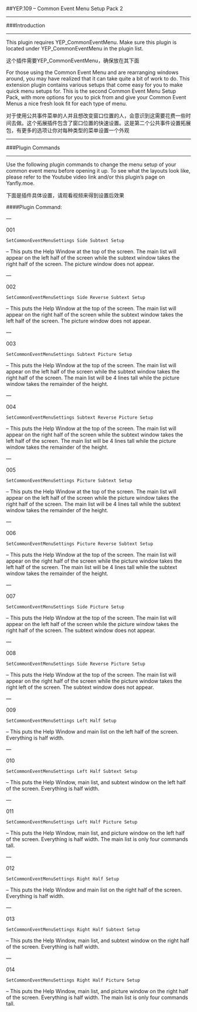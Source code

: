 ##YEP.109 – Common Event Menu Setup Pack 2

***
###Introduction
***

This plugin requires YEP_CommonEventMenu. Make sure this plugin is located under YEP_CommonEventMenu in the plugin list.

这个插件需要YEP_CommonEventMenu，确保放在其下面

For those using the Common Event Menu and are rearranging windows around, you may have realized that it can take quite a bit of work to do. This extension plugin contains various setups that come easy for you to make quick menu setups for. This is the second Common Event Menu Setup Pack, with more options for you to pick from and give your Common Event Menus a nice fresh look fit for each type of menu.

对于使用公共事件菜单的人并且想改变窗口位置的人，会意识到这需要花费一些时间去做。这个拓展插件包含了窗口位置的快速设置。这是第二个公共事件设置拓展包，有更多的选项让你对每种类型的菜单设置一个外观

***
###Plugin Commands
***

Use the following plugin commands to change the menu setup of your common event menu before opening it up. To see what the layouts look like, please refer to the Youtube video link and/or this plugin’s page on Yanfly.moe.

下面是插件具体设置，请观看视频来得到设置后效果

####Plugin Command:

—

001

	SetCommonEventMenuSettings Side Subtext Setup
– This puts the Help Window at the top of the screen. The main list will appear on the left half of the screen while the subtext window takes the right half of the screen. The picture window does not appear.



—

002

	SetCommonEventMenuSettings Side Reverse Subtext Setup
– This puts the Help Window at the top of the screen. The main list will appear on the right half of the screen while the subtext window takes the left half of the screen. The picture window does not appear.

—

003

	SetCommonEventMenuSettings Subtext Picture Setup
– This puts the Help Window at the top of the screen. The main list will appear on the left half of the screen while the subtext window takes the right half of the screen. The main list will be 4 lines tall while the picture window takes the remainder of the height.

—

004

	SetCommonEventMenuSettings Subtext Reverse Picture Setup
– This puts the Help Window at the top of the screen. The main list will appear on the right half of the screen while the subtext window takes the left half of the screen. The main list will be 4 lines tall while the picture window takes the remainder of the height.

—

005

	SetCommonEventMenuSettings Picture Subtext Setup
– This puts the Help Window at the top of the screen. The main list will appear on the left half of the screen while the picture window takes the right half of the screen. The main list will be 4 lines tall while the subtext window takes the remainder of the height.

—

006

	SetCommonEventMenuSettings Picture Reverse Subtext Setup
– This puts the Help Window at the top of the screen. The main list will appear on the right half of the screen while the picture window takes the left half of the screen. The main list will be 4 lines tall while the subtext window takes the remainder of the height.

—

007

	SetCommonEventMenuSettings Side Picture Setup
– This puts the Help Window at the top of the screen. The main list will appear on the left half of the screen while the picture window takes the right half of the screen. The subtext window does not appear.

—

008

	SetCommonEventMenuSettings Side Reverse Picture Setup
– This puts the Help Window at the top of the screen. The main list will appear on the right half of the screen while the picture window takes the right left of the screen. The subtext window does not appear.

—

009

	SetCommonEventMenuSettings Left Half Setup
– This puts the Help Window and main list on the left half of the screen. Everything is half width.

—

010

	SetCommonEventMenuSettings Left Half Subtext Setup
– This puts the Help Window, main list, and subtext window on the left half of the screen. Everything is half width.

—

011

	SetCommonEventMenuSettings Left Half Picture Setup
– This puts the Help Window, main list, and picture window on the left half of the screen. Everything is half width. The main list is only four commands tall.

—

012

	SetCommonEventMenuSettings Right Half Setup
– This puts the Help Window and main list on the right half of the screen. Everything is half width.

—

013

	SetCommonEventMenuSettings Right Half Subtext Setup
– This puts the Help Window, main list, and subtext window on the right half of the screen. Everything is half width.

—

014

	SetCommonEventMenuSettings Right Half Picture Setup
– This puts the Help Window, main list, and picture window on the right half of the screen. Everything is half width. The main list is only four commands tall.
